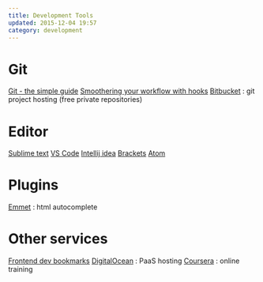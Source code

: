 ```yaml
---
title: Development Tools
updated: 2015-12-04 19:57
category: development
---
```

# Git

[Git - the simple guide](http://rogerdudler.github.io/git-guide/)
[Smoothering your workflow with hooks](http://rhumaric.com/2013/07/smoothening-your-workflow-with-git-hooks/)
[Bitbucket](https://bitbucket.org/) : git project hosting (free private repositories)

# Editor

[Sublime text](http://www.sublimetext.com/)
[VS Code](https://code.visualstudio.com/)
[Intellij idea](https://www.jetbrains.com/idea/)
[Brackets](http://brackets.io/)
[Atom](https://atom.io/)

# Plugins

[Emmet](http://emmet.io/) : html autocomplete

# Other services

[Frontend dev bookmarks](https://github.com/dypsilon/frontend-dev-bookmarks)
[DigitalOcean](https://www.digitalocean.com/) : PaaS hosting
[Coursera](https://www.coursera.org/) : online training
